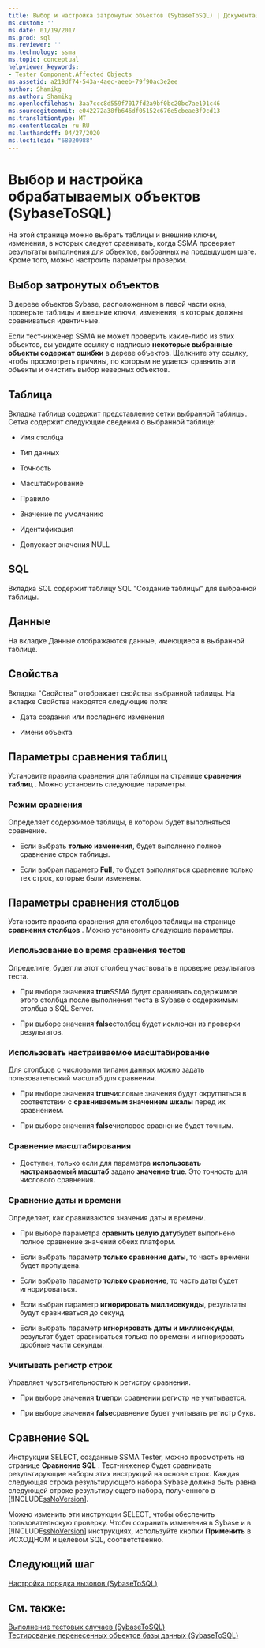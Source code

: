 ```yaml
---
title: Выбор и настройка затронутых объектов (SybaseToSQL) | Документация Майкрософт
ms.custom: ''
ms.date: 01/19/2017
ms.prod: sql
ms.reviewer: ''
ms.technology: ssma
ms.topic: conceptual
helpviewer_keywords:
- Tester Component,Affected Objects
ms.assetid: a219df74-543a-4aec-aeeb-79f90ac3e2ee
author: Shamikg
ms.author: Shamikg
ms.openlocfilehash: 3aa7ccc8d559f7017fd2a9bf0bc20bc7ae191c46
ms.sourcegitcommit: e042272a38fb646df05152c676e5cbeae3f9cd13
ms.translationtype: MT
ms.contentlocale: ru-RU
ms.lasthandoff: 04/27/2020
ms.locfileid: "68020988"
---
```

# <a name="selecting-and-configuring-affected-objects-sybasetosql"></a>Выбор и настройка обрабатываемых объектов (SybaseToSQL)
На этой странице можно выбрать таблицы и внешние ключи, изменения, в которых следует сравнивать, когда SSMA проверяет результаты выполнения для объектов, выбранных на предыдущем шаге. Кроме того, можно настроить параметры проверки.  
  
## <a name="selection-of-affected-objects"></a>Выбор затронутых объектов  
В дереве объектов Sybase, расположенном в левой части окна, проверьте таблицы и внешние ключи, изменения, в которых должны сравниваться идентичные.  
  
Если тест-инженер SSMA не может проверить какие-либо из этих объектов, вы увидите ссылку с надписью **некоторые выбранные объекты содержат ошибки** в дереве объектов. Щелкните эту ссылку, чтобы просмотреть причины, по которым не удается сравнить эти объекты и очистить выбор неверных объектов.  
  
## <a name="table"></a>Таблица  
Вкладка таблица содержит представление сетки выбранной таблицы. Сетка содержит следующие сведения о выбранной таблице:  
  
-   Имя столбца  
  
-   Тип данных  
  
-   Точность  
  
-   Масштабирование  
  
-   Правило  
  
-   Значение по умолчанию  
  
-   Идентификация  
  
-   Допускает значения NULL  
  
## <a name="sql"></a>SQL  
Вкладка SQL содержит таблицу SQL "Создание таблицы" для выбранной таблицы.  
  
## <a name="data"></a>Данные  
На вкладке Данные отображаются данные, имеющиеся в выбранной таблице.  
  
## <a name="properties"></a>Свойства  
Вкладка "Свойства" отображает свойства выбранной таблицы. На вкладке Свойства находятся следующие поля:  
  
-   Дата создания или последнего изменения  
  
-   Имени объекта  
  
## <a name="table-comparison-settings"></a>Параметры сравнения таблиц  
Установите правила сравнения для таблицы на странице **сравнения таблиц** . Можно установить следующие параметры.  
  
### <a name="comparison-mode"></a>Режим сравнения  
Определяет содержимое таблицы, в котором будет выполняться сравнение.  
  
-   Если выбрать **только изменения**, будет выполнено полное сравнение строк таблицы.  
  
-   Если выбран параметр **Full**, то будет выполняться сравнение только тех строк, которые были изменены.  
  
## <a name="column-comparison-settings"></a>Параметры сравнения столбцов  
Установите правила сравнения для столбцов таблицы на странице **сравнения столбцов** . Можно установить следующие параметры.  
  
### <a name="use-during-test-comparisons"></a>Использование во время сравнения тестов  
Определите, будет ли этот столбец участвовать в проверке результатов теста.  
  
-   При выборе значения **true**SSMA будет сравнивать содержимое этого столбца после выполнения теста в Sybase с содержимым столбца в SQL Server.
  
-   При выборе значения **false**столбец будет исключен из проверки результатов.  
  
### <a name="use-custom-scale"></a>Использовать настраиваемое масштабирование  
Для столбцов с числовыми типами данных можно задать пользовательский масштаб для сравнения.  
  
-   При выборе значения **true**числовые значения будут округляться в соответствии с **сравниваемым значением шкалы** перед их сравнением.  
  
-   При выборе значения **false**числовое сравнение будет точным.  
  
### <a name="comparing-scale"></a>Сравнение масштабирования  
  
-   Доступен, только если для параметра **использовать настраиваемый масштаб** задано **значение true**. Это точность для числового сравнения.  
  
### <a name="date-time-comparing"></a>Сравнение даты и времени  
Определяет, как сравниваются значения даты и времени.  
  
-   При выборе параметра **сравнить целую дату**будет выполнено полное сравнение значений обеих платформ.  
  
-   Если выбрать параметр **только сравнение даты**, то часть времени будет пропущена.  
  
-   Если выбрать параметр **только сравнение**, то часть даты будет игнорироваться.  
  
-   Если выбран параметр **игнорировать миллисекунды**, результаты будут сравниваться до секунд.  
  
-   Если выбрать параметр **игнорировать даты и миллисекунды**, результат будет сравниваться только по времени и игнорировать дробные части секунды.  
  
### <a name="ignore-strings-case"></a>Учитывать регистр строк  
Управляет чувствительностью к регистру сравнения.  
  
-   При выборе значения **true**при сравнении регистр не учитывается.  
  
-   При выборе значения **false**сравнение будет учитывать регистр букв.  
  
## <a name="comparing-sql"></a>Сравнение SQL  
Инструкции SELECT, созданные SSMA Tester, можно просмотреть на странице **Сравнение SQL** . Тест-инженер будет сравнивать результирующие наборы этих инструкций на основе строк. Каждая следующая строка результирующего набора Sybase должна быть равна следующей строке результирующего набора, полученного в [!INCLUDE[ssNoVersion](../../includes/ssnoversion-md.md)].  
  
Можно изменить эти инструкции SELECT, чтобы обеспечить пользовательскую проверку. Чтобы сохранить изменения в Sybase и в [!INCLUDE[ssNoVersion](../../includes/ssnoversion-md.md)] инструкциях, используйте кнопки **Применить** в ИСХОДНОМ и целевом SQL, соответственно.  
  
## <a name="next-step"></a>Следующий шаг  
[Настройка порядка вызовов &#40;SybaseToSQL&#41;](../../ssma/sybase/customizing-calls-order-sybasetosql.md)  
  
## <a name="see-also"></a>См. также:  
[Выполнение тестовых случаев &#40;SybaseToSQL&#41;](../../ssma/sybase/running-test-cases-sybasetosql.md)  
[Тестирование перенесенных объектов базы данных &#40;SybaseToSQL&#41;](../../ssma/sybase/testing-migrated-database-objects-sybasetosql.md)  
  
